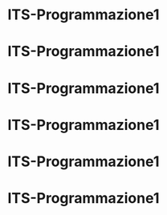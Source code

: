 # ITS-Programmazione1
# ITS-Programmazione1
# ITS-Programmazione1
# ITS-Programmazione1
# ITS-Programmazione1
# ITS-Programmazione1
